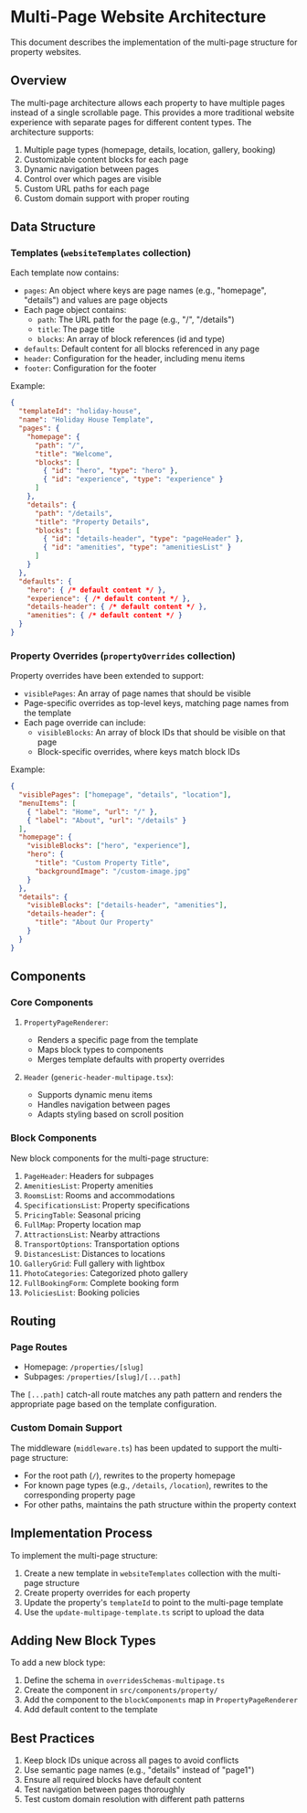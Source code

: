 # Multi-Page Website Architecture

This document describes the implementation of the multi-page structure for property websites.

## Overview

The multi-page architecture allows each property to have multiple pages instead of a single scrollable page. This provides a more traditional website experience with separate pages for different content types. The architecture supports:

1. Multiple page types (homepage, details, location, gallery, booking)
2. Customizable content blocks for each page
3. Dynamic navigation between pages
4. Control over which pages are visible
5. Custom URL paths for each page
6. Custom domain support with proper routing

## Data Structure

### Templates (`websiteTemplates` collection)

Each template now contains:

- `pages`: An object where keys are page names (e.g., "homepage", "details") and values are page objects
- Each page object contains:
  - `path`: The URL path for the page (e.g., "/", "/details")
  - `title`: The page title
  - `blocks`: An array of block references (id and type)
- `defaults`: Default content for all blocks referenced in any page
- `header`: Configuration for the header, including menu items
- `footer`: Configuration for the footer

Example:
```json
{
  "templateId": "holiday-house",
  "name": "Holiday House Template",
  "pages": {
    "homepage": {
      "path": "/",
      "title": "Welcome",
      "blocks": [
        { "id": "hero", "type": "hero" },
        { "id": "experience", "type": "experience" }
      ]
    },
    "details": {
      "path": "/details",
      "title": "Property Details",
      "blocks": [
        { "id": "details-header", "type": "pageHeader" },
        { "id": "amenities", "type": "amenitiesList" }
      ]
    }
  },
  "defaults": {
    "hero": { /* default content */ },
    "experience": { /* default content */ },
    "details-header": { /* default content */ },
    "amenities": { /* default content */ }
  }
}
```

### Property Overrides (`propertyOverrides` collection)

Property overrides have been extended to support:

- `visiblePages`: An array of page names that should be visible
- Page-specific overrides as top-level keys, matching page names from the template
- Each page override can include:
  - `visibleBlocks`: An array of block IDs that should be visible on that page
  - Block-specific overrides, where keys match block IDs

Example:
```json
{
  "visiblePages": ["homepage", "details", "location"],
  "menuItems": [
    { "label": "Home", "url": "/" },
    { "label": "About", "url": "/details" }
  ],
  "homepage": {
    "visibleBlocks": ["hero", "experience"],
    "hero": {
      "title": "Custom Property Title",
      "backgroundImage": "/custom-image.jpg"
    }
  },
  "details": {
    "visibleBlocks": ["details-header", "amenities"],
    "details-header": {
      "title": "About Our Property"
    }
  }
}
```

## Components

### Core Components

1. `PropertyPageRenderer`: 
   - Renders a specific page from the template
   - Maps block types to components
   - Merges template defaults with property overrides
   
2. `Header` (`generic-header-multipage.tsx`):
   - Supports dynamic menu items
   - Handles navigation between pages
   - Adapts styling based on scroll position

### Block Components

New block components for the multi-page structure:

1. `PageHeader`: Headers for subpages
2. `AmenitiesList`: Property amenities
3. `RoomsList`: Rooms and accommodations
4. `SpecificationsList`: Property specifications
5. `PricingTable`: Seasonal pricing
6. `FullMap`: Property location map
7. `AttractionsList`: Nearby attractions
8. `TransportOptions`: Transportation options
9. `DistancesList`: Distances to locations
10. `GalleryGrid`: Full gallery with lightbox
11. `PhotoCategories`: Categorized photo gallery
12. `FullBookingForm`: Complete booking form
13. `PoliciesList`: Booking policies

## Routing

### Page Routes

- Homepage: `/properties/[slug]`
- Subpages: `/properties/[slug]/[...path]`

The `[...path]` catch-all route matches any path pattern and renders the appropriate page based on the template configuration.

### Custom Domain Support

The middleware (`middleware.ts`) has been updated to support the multi-page structure:

- For the root path (`/`), rewrites to the property homepage
- For known page types (e.g., `/details`, `/location`), rewrites to the corresponding property page
- For other paths, maintains the path structure within the property context

## Implementation Process

To implement the multi-page structure:

1. Create a new template in `websiteTemplates` collection with the multi-page structure
2. Create property overrides for each property
3. Update the property's `templateId` to point to the multi-page template
4. Use the `update-multipage-template.ts` script to upload the data

## Adding New Block Types

To add a new block type:

1. Define the schema in `overridesSchemas-multipage.ts`
2. Create the component in `src/components/property/`
3. Add the component to the `blockComponents` map in `PropertyPageRenderer`
4. Add default content to the template

## Best Practices

1. Keep block IDs unique across all pages to avoid conflicts
2. Use semantic page names (e.g., "details" instead of "page1")
3. Ensure all required blocks have default content
4. Test navigation between pages thoroughly
5. Test custom domain resolution with different path patterns